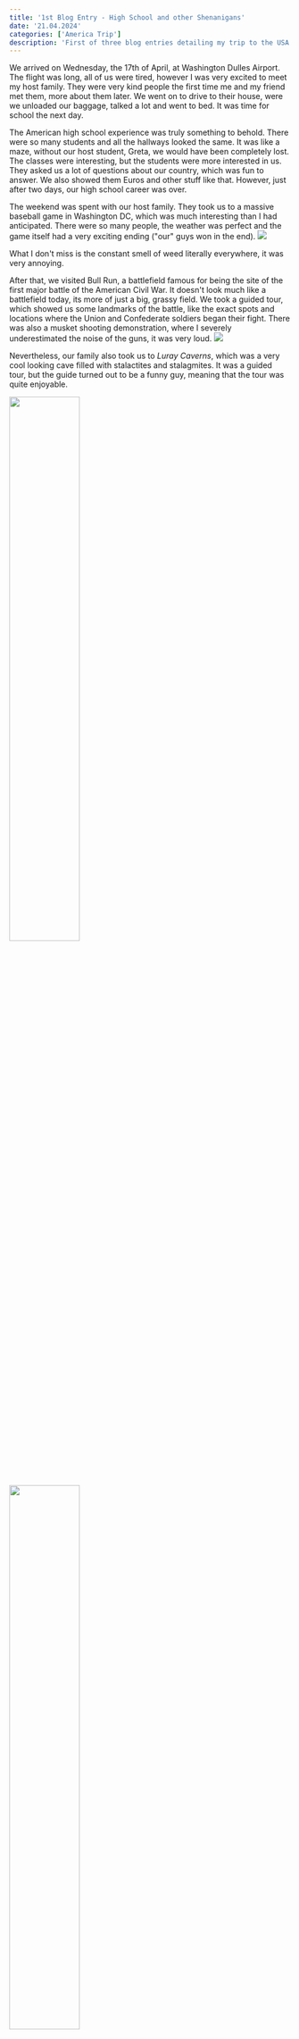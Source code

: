 ```yaml
---
title: '1st Blog Entry - High School and other Shenanigans'
date: '21.04.2024'
categories: ['America Trip']
description: 'First of three blog entries detailing my trip to the USA.'
---
```


We arrived on Wednesday, the 17th of April, at Washington Dulles Airport. The flight was long, all
of us were tired, however I was very excited to meet my host family. They were very kind people the
first time me and my friend met them, more about them later. We went on to drive to their house,
were we unloaded our baggage, talked a lot and went to bed. It was time for school the next day.

The American high school experience was truly something to behold. There were so many students and
all the hallways looked the same. It was like a maze, without our host student, Greta, we would
have been completely lost. The classes were interesting, but the students were more interested in
us. They asked us a lot of questions about our country, which was fun to answer. We also showed them
Euros and other stuff like that. However, just after two days, our high school career was over.

The weekend was spent with our host family. They took us to a massive baseball game in Washington
DC, which was much interesting than I had anticipated. There were so many people, the weather was
perfect and the game itself had a very exciting ending ("our" guys won in the end).
<img src="/images/america/america_baseball.jpg" />

What I don't miss is the constant smell of weed literally everywhere, it was very annoying.

After that, we visited Bull Run, a battlefield famous for being the site of the first major battle
of the American Civil War. It doesn't look much like a battlefield today, its more of just a big,
grassy field. We took a guided tour, which showed us some landmarks of the battle, like the exact
spots and locations where the Union and Confederate soldiers began their fight. There was also a
musket shooting demonstration, where I severely underestimated the noise of the guns, it was very
loud.
<img src="/images/america/america_battlefield.jpg" />

Nevertheless, our family also took us to _Luray Caverns_, which was a very cool looking cave filled
with stalactites and stalagmites. It was a guided tour, but the guide turned out to be a funny guy,
meaning that the tour was quite enjoyable.

<div class="flex">
<img style="margin: 0;" src="/images/america/america_cave_red.jpg" width="50%" />
<img style="margin: 0;" src="/images/america/america_cave_white.jpg" width="50%"/>
</div>

Overall, the first week (Wednesday to Sunday) was very interesting and also a bit shocking, but not
in a bad way. America is just very different when compared to a small country like Austria. Hell,
even Virginia is bigger than Austria alone. I'm looking forward to the next week, where we will
spend a lot of time in Washington DC and finally, New York City.

Next up: [Washington DC](america_blog_second)
